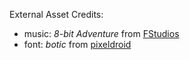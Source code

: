 External Asset Credits:
+ music: *8-bit Adventure* from [FStudios](https://www.fesliyanstudios.com/royalty-free-music/downloads-c/8-bit-music/6)
+ font: *botic* from [pixeldroid](https://github.com/pixeldroid/fonts/tree/main/botic)

